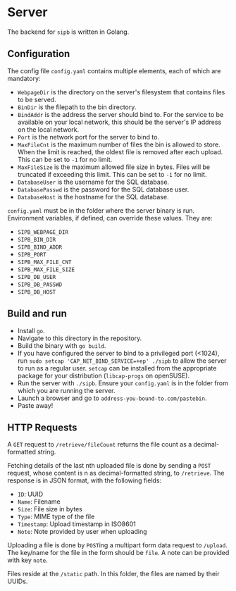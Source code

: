 # Server

The backend for `sipb` is written in Golang.

## Configuration

The config file `config.yaml` contains multiple elements, each of which are mandatory:

- `WebpageDir` is the directory on the server's filesystem that contains files to be served.
- `BinDir` is the filepath to the bin directory.
- `BindAddr` is the address the server should bind to. For the service to be available on your local network, this should be the server's IP address on the local network.
- `Port` is the network port for the server to bind to.
- `MaxFileCnt` is the maximum number of files the bin is allowed to store. When the limit is reached, the oldest file is removed after each upload. This can be set to `-1` for no limit.
- `MaxFileSize` is the maximum allowed file size in bytes. Files will be truncated if exceeding this limit. This can be set to `-1` for no limit.
- `DatabaseUser` is the username for the SQL database.
- `DatabasePasswd` is the password for the SQL database user.
- `DatabaseHost` is the hostname for the SQL database.

`config.yaml` must be in the folder where the server binary is run.
Environment variables, if defined, can override these values. They are:

- `SIPB_WEBPAGE_DIR`
- `SIPB_BIN_DIR`
- `SIPB_BIND_ADDR`
- `SIPB_PORT`
- `SIPB_MAX_FILE_CNT`
- `SIPB_MAX_FILE_SIZE`
- `SIPB_DB_USER`
- `SIPB_DB_PASSWD`
- `SIPB_DB_HOST`

## Build and run

- Install `go`.
- Navigate to this directory in the repository.
- Build the binary with `go build`.
- If you have configured the server to bind to a privileged port (<1024), run `sudo setcap 'CAP_NET_BIND_SERVICE=+ep' ./sipb` to allow the server to run as a regular user. `setcap` can be installed from the appropriate package for your distribution (`libcap-progs` on openSUSE).
- Run the server with `./sipb`. Ensure your `config.yaml` is in the folder from which you are running the server.
- Launch a browser and go to `address-you-bound-to.com/pastebin`.
- Paste away!

## HTTP Requests

A `GET` request to `/retrieve/fileCount` returns the file count as a decimal-formatted string.

Fetching details of the last nth uploaded file is done by sending a `POST` request, whose content is n as decimal-formatted string, to `/retrieve`.
The response is in JSON format, with the following fields:

- `ID`: UUID
- `Name`: Filename
- `Size`: File size in bytes
- `Type`: MIME type of the file
- `Timestamp`: Upload timestamp in ISO8601
- `Note`: Note provided by user when uploading

Uploading a file is done by `POST`ing a multipart form data request to `/upload`. The key/name for the file in the form should be `file`.
A note can be provided with key `note`.

Files reside at the `/static` path. In this folder, the files are named by their UUIDs.
